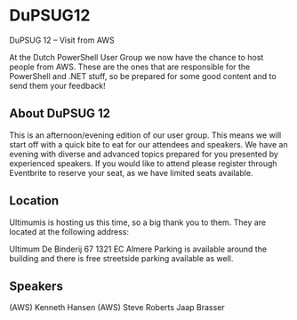 # DuPSUG12
DuPSUG 12 – Visit from AWS

At the Dutch PowerShell User Group we now have the chance to host people from AWS. These are the ones that are responsible for the PowerShell and .NET stuff, so be prepared for some good content and to send them your feedback!

## About DuPSUG 12
This is an afternoon/evening edition of our user group. This means we will start off with a quick bite to eat for our attendees and speakers. We have an evening with diverse and advanced topics prepared for you presented by experienced speakers. If you would like to attend please register through Eventbrite to reserve your seat, as we have limited seats available.

## Location
Ultimumis is hosting us this time, so a big thank you to them. They are located at the following address:

Ultimum
De Binderij 67
1321 EC Almere
Parking is available around the building and there is free streetside parking available as well.

## Speakers
(AWS) Kenneth Hansen
(AWS) Steve Roberts
Jaap Brasser
